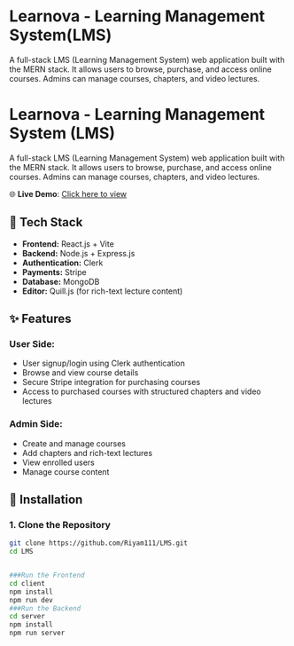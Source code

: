 # Learnova - Learning Management System(LMS)

A full-stack LMS (Learning Management System) web application built with the MERN stack. It allows users to browse, purchase, and access online courses. Admins can manage courses, chapters, and video lectures.
# Learnova - Learning Management System (LMS)

A full-stack LMS (Learning Management System) web application built with the MERN stack. It allows users to browse, purchase, and access online courses. Admins can manage courses, chapters, and video lectures.

🌐 **Live Demo**: [Click here to view](https://lms-frontend-hazel-seven.vercel.app/)


## 🚀 Tech Stack

- **Frontend:** React.js + Vite
- **Backend:** Node.js + Express.js
- **Authentication:** Clerk
- **Payments:** Stripe
- **Database:** MongoDB
- **Editor:** Quill.js (for rich-text lecture content)

## ✨ Features

### User Side:
- User signup/login using Clerk authentication
- Browse and view course details
- Secure Stripe integration for purchasing courses
- Access to purchased courses with structured chapters and video lectures

### Admin Side:
- Create and manage courses
- Add chapters and rich-text lectures
- View enrolled users
- Manage course content


## 🔧 Installation

### 1. Clone the Repository

```bash
git clone https://github.com/Riyam111/LMS.git
cd LMS


###Run the Frontend
cd client
npm install
npm run dev
###Run the Backend
cd server
npm install
npm run server

